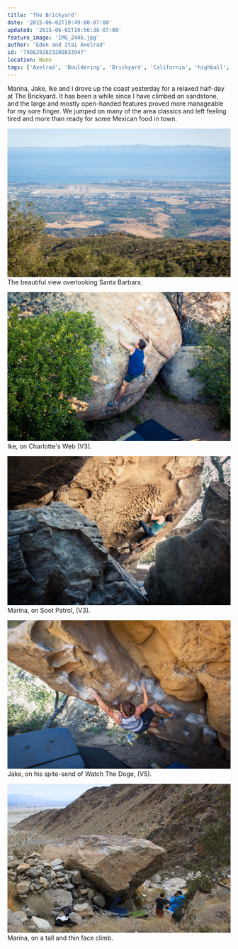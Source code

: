 ```yaml
---
title: 'The Brickyard'
date: '2015-06-02T19:49:00-07:00'
updated: '2015-06-02T19:56:38-07:00'
feature_image: 'IMG_2446.jpg'
author: 'Eden and Itai Axelrad'
id: '7986292823208833947'
location: None
tags: ['Axelrad', 'Bouldering', 'Brickyard', 'California', 'highball', 'Itai', 'sandstone', 'Santa Barbara']
---
```


Marina, Jake, Ike and I drove up the coast yesterday for a relaxed half-day at The Brickyard. It has been a while since I have climbed on sandstone, and the large and mostly open-handed features proved more manageable for my sore finger. We jumped on many of the area classics and left feeling tired and more than ready for some Mexican food in town. 

![image alt](/images/IMG_2446.jpg)The beautiful view overlooking Santa Barbara.

![image alt](/images/IMG_2449.jpg)Ike, on Charlotte's Web (V3).

![image alt](/images/IMG_2425.jpg)Marina, on Soot Patrol, (V3).

![image alt](/images/IMG_2435.jpg)Jake, on his spite-send of Watch The Doge, (V5).

![image alt](/images/IMG_2467.jpg)Marina, on a tall and thin face climb.

